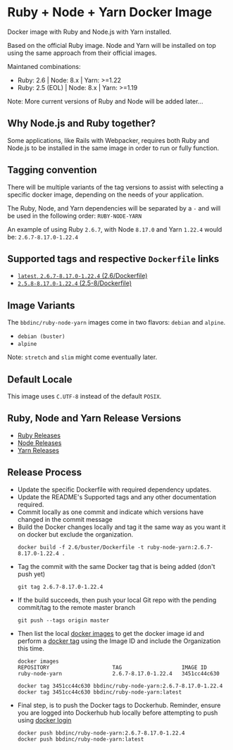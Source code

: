 # Ruby + Node + Yarn Docker Image

Docker image with Ruby and Node.js with Yarn installed.

Based on the official Ruby image. Node and Yarn will be installed on top using the same approach from their official images.

Maintaned combinations:

- Ruby: 2.6       |    Node: 8.x    |    Yarn: >=1.22
- Ruby: 2.5 (EOL) |    Node: 8.x    |    Yarn: >=1.19

Note: More current versions of Ruby and Node will be added later...

## Why Node.js and Ruby together?

Some applications, like Rails with Webpacker, requires both Ruby and Node.js to be installed in the same image in order to run or fully function.

## Tagging convention

There will be multiple variants of the tag versions to assist with selecting a specific docker image, depending on the needs of your application.

The Ruby, Node, and Yarn dependencies will be separated by a `-` and will be used in the following order: `RUBY-NODE-YARN`

An example of using Ruby `2.6.7`, with Node `8.17.0` and Yarn `1.22.4` would be: `2.6.7-8.17.0-1.22.4`

## Supported tags and respective `Dockerfile` links

- [`latest`, `2.6.7-8.17.0-1.22.4` (2.6/Dockerfile)](https://github.com/BBD-Development/docker-ruby-node-yarn/blob/master/2.6/buster/Dockerfile)
- [`2.5.8-8.17.0-1.22.4` (2.5-8/Dockerfile)](https://github.com/BBD-Development/docker-ruby-node-yarn/blob/master/2.5-8/buster/Dockerfile)

## Image Variants

The `bbdinc/ruby-node-yarn` images come in two flavors: `debian` and `alpine`.

- `debian (buster)`
- `alpine`

Note: `stretch` and `slim` might come eventually later.

## Default Locale

This image uses `C.UTF-8` instead of the default `POSIX`.

## Ruby, Node and Yarn Release Versions
- [Ruby Releases](https://www.ruby-lang.org/en/downloads/releases/)
- [Node Releases](https://nodejs.org/en/download/releases/)
- [Yarn Releases](https://github.com/yarnpkg/yarn/releases)

## Release Process

- Update the specific Dockerfile with required dependency updates.
- Update the README's Supported tags and any other documentation required.
- Commit locally as one commit and indicate which versions have changed in the commit message
- Build the Docker changes locally and tag it the same way as you want it on docker but exclude the organization.
    ```
    docker build -f 2.6/buster/Dockerfile -t ruby-node-yarn:2.6.7-8.17.0-1.22.4 .
    ```
- Tag the commit with the same Docker tag that is being added (don't push yet)
    ```
    git tag 2.6.7-8.17.0-1.22.4
    ```
- If the build succeeds, then push your local Git repo with the pending commit/tag to the remote master branch
    ```
    git push --tags origin master
    ```
- Then list the local [docker images](https://docs.docker.com/engine/reference/commandline/images/) to get the docker image id and perform a [docker tag](https://docs.docker.com/engine/reference/commandline/tag/) using the Image ID and include the Organization this time.
    ```
    docker images
    REPOSITORY                    TAG                   IMAGE ID
    ruby-node-yarn                2.6.7-8.17.0-1.22.4   3451cc44c630

    docker tag 3451cc44c630 bbdinc/ruby-node-yarn:2.6.7-8.17.0-1.22.4
    docker tag 3451cc44c630 bbdinc/ruby-node-yarn:latest
    ```
- Final step, is to push the Docker tags to Dockerhub. Reminder, ensure you are logged into Dockerhub hub locally before attempting to push using [docker login](https://docs.docker.com/engine/reference/commandline/login/)
    ```
    docker push bbdinc/ruby-node-yarn:2.6.7-8.17.0-1.22.4
    docker push bbdinc/ruby-node-yarn:latest
    ```
